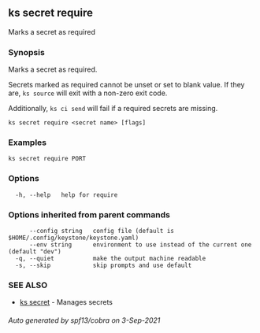 ## ks secret require

Marks a secret as required

### Synopsis

Marks a secret as required.

Secrets marked as required cannot be unset or set to blank value.
If they are, `ks source` will exit with a non-zero exit code.

Additionally, `ks ci send` will fail if a required secrets are missing.


```
ks secret require <secret name> [flags]
```

### Examples

```
ks secret require PORT
```

### Options

```
  -h, --help   help for require
```

### Options inherited from parent commands

```
      --config string   config file (default is $HOME/.config/keystone/keystone.yaml)
      --env string      environment to use instead of the current one (default "dev")
  -q, --quiet           make the output machine readable
  -s, --skip            skip prompts and use default
```

### SEE ALSO

* [ks secret](ks_secret.md)	 - Manages secrets

###### Auto generated by spf13/cobra on 3-Sep-2021
